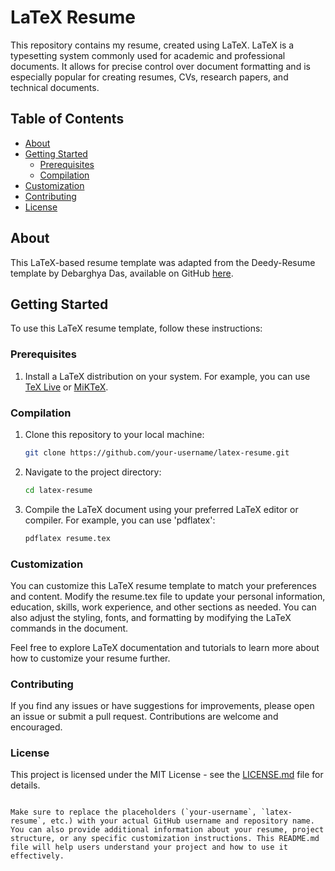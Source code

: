 # LaTeX Resume

This repository contains my resume, created using LaTeX. LaTeX is a typesetting system commonly used for academic and professional documents. It allows for precise control over document formatting and is especially popular for creating resumes, CVs, research papers, and technical documents.

## Table of Contents

- [About](#about)
- [Getting Started](#getting-started)
  - [Prerequisites](#prerequisites)
  - [Compilation](#compilation)
- [Customization](#customization)
- [Contributing](#contributing)
- [License](#license)

## About

This LaTeX-based resume template was adapted from the Deedy-Resume template by  Debarghya Das, available on GitHub [here](https://github.com/deedydas/Deedy-Resume).

## Getting Started

To use this LaTeX resume template, follow these instructions:

### Prerequisites

1. Install a LaTeX distribution on your system. For example, you can use [TeX Live](https://www.tug.org/texlive/) or [MiKTeX](https://miktex.org/).

### Compilation

1. Clone this repository to your local machine:

   ```bash
   git clone https://github.com/your-username/latex-resume.git

2. Navigate to the project directory:

   ```bash
   cd latex-resume

3. Compile the LaTeX document using your preferred LaTeX editor or compiler. For example, you can use 'pdflatex':

    ```bash
    pdflatex resume.tex

### Customization

You can customize this LaTeX resume template to match your preferences and content. Modify the resume.tex file to update your personal information, education, skills, work experience, and other sections as needed. You can also adjust the styling, fonts, and formatting by modifying the LaTeX commands in the document.

Feel free to explore LaTeX documentation and tutorials to learn more about how to customize your resume further.

### Contributing

If you find any issues or have suggestions for improvements, please open an issue or submit a pull request. Contributions are welcome and encouraged.

### License

This project is licensed under the MIT License - see the [LICENSE.md](https://chat.openai.com/c/LICENSE.md) file for details.

```vbnet

Make sure to replace the placeholders (`your-username`, `latex-resume`, etc.) with your actual GitHub username and repository name. You can also provide additional information about your resume, project structure, or any specific customization instructions. This README.md file will help users understand your project and how to use it effectively.
